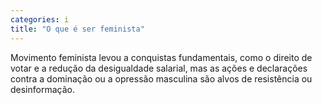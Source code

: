 ```yaml
---
categories: i
title: "O que é ser feminista"
---
```

Movimento feminista levou a conquistas fundamentais, como o direito de votar e a redução da desigualdade salarial, mas as ações e declarações contra a dominação ou a opressão masculina são alvos de resistência ou desinformação.